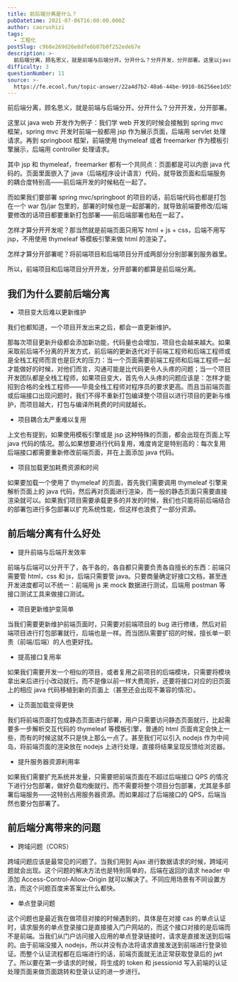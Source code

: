 ```yaml
---
title: 前后端分离是什么？
pubDatetime: 2021-07-06T16:00:00.000Z
author: caorushizi
tags:
  - 工程化
postSlug: c9b8e269d26e8dfe6b07b0f252edeb7e
description: >-
  前后端分离，顾名思义，就是前端与后端分开。分开什么？分开开发，分开部署。这里以javaweb开发作为例子：我们学web开发的时候会接触到springmvc框架，springmvc开发时前端一般都用js
difficulty: 3
questionNumber: 11
source: >-
  https://fe.ecool.fun/topic-answer/22a4d7b2-40a6-44be-9910-86256ee1d557?orderBy=updateTime&order=desc&tagId=28
---
```


前后端分离，顾名思义，就是前端与后端分开。分开什么？分开开发，分开部署。

这里以 java web 开发作为例子：我们学 web 开发的时候会接触到 spring mvc 框架，spring mvc 开发时前端一般都用 jsp 作为展示页面，后端用 servlet 处理请求。再到 springboot 框架，前端使用 thymeleaf 或者 freemarker 作为模板引擎展示，后端用 controller 处理请求。

其中 jsp 和 thymeleaf，freemarker 都有一个共同点：页面都是可以内嵌 java 代码的。页面里面嵌入了 java（后端程序设计语言）代码，就导致页面和后端服务的耦合度特别高——前后端开发的时候粘在一起了。

而如果我们要部署 spring mvc/springboot 的项目的话，前后端代码也都是打包在一个 war 包/jar 包里的，部署的时候也是一起部署的，就导致前端要修改/后端要修改的话项目都要重新打包部署——前后端部署也粘在一起了。

怎样才算分开开发呢？那当然就是前端页面只用写 html + js + css，后端不用写 jsp，不用使用 thymeleaf 等模板引擎来做 html 的渲染了。

怎样才算分开部署呢？将前端项目和后端项目分开成两部分分别部署到服务器里。

所以，前端项目和后端项目分开开发，分开部署的都算是前后端分离。

## 我们为什么要前后端分离

- 项目变大后难以更新维护

我们也都知道，一个项目开发出来之后，都会一直更新维护。

那每次项目更新升级都会添加新功能，代码量也会增加，项目也会越来越大。如果采取前后端不分离的开发方式，前后端的更新迭代对于前端工程师和后端工程师或是全栈工程师而言也是巨大的压力：当一个页面需要前端工程师和后端工程师一起才能做好的时候，对他们而言，沟通可能是比代码更令人头疼的问题；当一个项目开发团队都是全栈工程师，如果项目变大，首先令人头疼的问题应该是：怎样才能招到合格的全栈工程师——毕竟全栈工程师对程序员的要求更高。而且当前端页面或后端接口出现问题时，我们不得不重新打包编译整个项目以进行项目的更新与维护，而项目越大，打包与编译所耗费的时间就越长。

- 项目耦合太严重难以复用

上文也有提到，如果使用模板引擎或是 jsp 这种特殊的页面，都会出现在页面上写 java 代码的情况。那么如果想要进行代码复用，难度肯定是特别高的：每次复用后端接口都需要重新修改前端页面，并在上面添加 java 代码。

- 项目加载更加耗费资源和时间

如果要加载一个使用了 thymeleaf 的页面，首先我们需要调用 thymeleaf 引擎来解析页面上的 java 代码，然后再对页面进行渲染，而一般的静态页面只需要直接渲染就可以。如果我们项目需要承载更多的并发的时候，我们也只能将前后端结合的部署包进行多包部署以扩充系统性能，但这样也浪费了一部分资源。

## 前后端分离有什么好处

- 提升前端与后端开发效率

前端与后端可以分开干了，各干各的，各自都只需要负责各自擅长的东西：前端只需要管 html，css 和 js，后端只需要管 java。只要商量确定好接口文档，甚至连开发进度都可以不统一：前端用 js 来 mock 数据进行测试，后端用 postman 等接口测试工具来做接口测试。

- 项目更新维护变简单

当我们需要更新维护前端页面时，只需要对前端项目的 bug 进行修缮，然后对前端项目进行打包部署就行，后端也是一样。而当团队需要扩招的时候，擅长单一职责（前端/后端）的人也更好找。

- 提高接口复用率

如果我们需要开发一个相似的项目，或者复用之前项目的后端模块，只需要将模块拿出来后进行小改动就行。而不是像以前一样大费周折，还要将接口对应的旧页面上的相应 java 代码移植到新的页面上（甚至还会出现不兼容的情况）。

- 让页面加载变得更快

我们将前端页面打包成静态页面进行部署，用户只需要访问静态页面就行，比起需要多一步解析交互代码的 thymeleaf 等模板引擎，普通的 html 页面肯定会快上一些，而有的时候这就不只是快上那么一点了。甚至我们可以引入 nodejs 作为中间岛，将前端页面的渲染放在 nodejs 上进行处理，直接将结果呈现反馈给浏览器。

- 提升服务器资源利用率

如果我们需要扩充系统并发量，只需要把前端页面在不超过后端接口 QPS 的情况下进行分包部署，做好负载均衡就行。而不需要将整个项目分包部署，尤其是多部署后端服务——这特别占用服务器资源。而如果超过了后端接口的 QPS，后端当然也要分包部署了。

## 前后端分离带来的问题

- 跨域问题（CORS）

跨域问题应该是最常见的问题了。当我们用到 Ajax 进行数据请求的时候，跨域问题就会出现。这个问题的解决方法也是特别简单的，后端在返回的请求 header 中添加 Access-Control-Allow-Origin 就可以解决了。不同应用场景有不同设置方法，而这个问题百度来答案比什么都快。

- 单点登录问题

这个问题也是最近我在做项目对接的时候遇到的，具体是在对接 cas 的单点认证时，请求服务的单点登录接口是直接接入门户网站的，而这个接口对接的是后端而不是前端。当我们从门户访问接入应用的单点登录链接时，请求是直接发送到后端的。由于前端没接入 nodejs，所以并没有办法将请求直接发送到前端进行登录验证。而整个认证流程都在后端进行的话，前端页面就无法正常获取登录后的 jwt 了。所以要在第一步请求的时候，将生成的 token 和 jsessionid 写入前端的认证处理页面来做页面跳转和登录认证的进一步进行。
